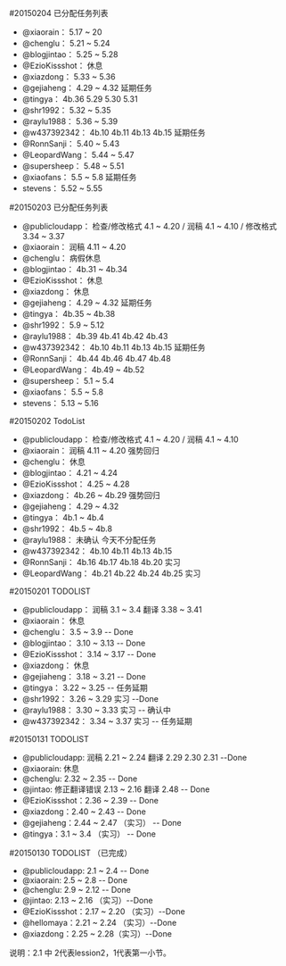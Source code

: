 #20150204 已分配任务列表
* @xiaorain：		5.17 ~ 20
* @chenglu：		5.21 ~ 5.24
* @blogjintao：		5.25 ~ 5.28
* @EzioKissshot：		休息
* @xiazdong：		5.33 ~ 5.36
* @gejiaheng：		4.29 ~ 4.32 延期任务
* @tingya：		4b.36 5.29 5.30 5.31
* @shr1992：		5.32 ~ 5.35
* @raylu1988：		5.36 ~ 5.39
* @w437392342：		4b.10 4b.11 4b.13 4b.15 延期任务
* @RonnSanji：		5.40 ~ 5.43
* @LeopardWang：		5.44 ~ 5.47
* @supersheep：		5.48 ~ 5.51
* @xiaofans：		5.5 ~ 5.8 延期任务
* stevens：		5.52 ~ 5.55


#20150203 已分配任务列表
* @publicloudapp：		检查/修改格式 4.1 ~ 4.20 / 润稿 4.1 ~ 4.10 / 修改格式 3.34 ~ 3.37
* @xiaorain：		润稿 4.11 ~ 4.20
* @chenglu：		病假休息
* @blogjintao：		4b.31 ~ 4b.34
* @EzioKissshot：		休息
* @xiazdong：		休息
* @gejiaheng：		4.29 ~ 4.32 延期任务
* @tingya：		4b.35 ~ 4b.38
* @shr1992：		5.9 ~ 5.12
* @raylu1988：		4b.39 4b.41 4b.42 4b.43
* @w437392342：		4b.10 4b.11 4b.13 4b.15 延期任务
* @RonnSanji：		4b.44 4b.46 4b.47 4b.48
* @LeopardWang：		4b.49 ~ 4b.52
* @supersheep：		5.1 ~ 5.4
* @xiaofans：		5.5 ~ 5.8
* stevens：		5.13 ~ 5.16


#20150202 TodoList

* @publicloudapp：	检查/修改格式 4.1 ~ 4.20 / 润稿 4.1 ~ 4.10		
* @xiaorain：	润稿 4.11 ~ 4.20		强势回归
* @chenglu：	休息		
* @blogjintao：	4.21 ~ 4.24		
* @EzioKissshot：	4.25 ~ 4.28		
* @xiazdong：	4b.26 ~ 4b.29		强势回归
* @gejiaheng：	4.29 ~ 4.32		
* @tingya：	4b.1 ~ 4b.4		
* @shr1992：	4b.5 ~ 4b.8		
* @raylu1988：	未确认	今天不分配任务	
* @w437392342：	4b.10 4b.11 4b.13 4b.15		
* @RonnSanji：	4b.16 4b.17 4b.18 4b.20		实习
* @LeopardWang：	4b.21 4b.22 4b.24 4b.25		实习

#20150201 TODOLIST

* @publicloudapp：	润稿 3.1 ~ 3.4 翻译 3.38 ~ 3.41		
* @xiaorain：	休息		
* @chenglu：	3.5 ~ 3.9		-- Done
* @blogjintao：	3.10 ~ 3.13		-- Done
* @EzioKissshot：	3.14 ~ 3.17		-- Done
* @xiazdong：	休息		
* @gejiaheng：	3.18 ~ 3.21		-- Done
* @tingya：	3.22 ~ 3.25		-- 任务延期
* @shr1992：	3.26 ~ 3.29		实习  --Done
* @raylu1988：	3.30 ~ 3.33		实习 -- 确认中
* @w437392342：	3.34 ~ 3.37		实习 -- 任务延期


#20150131 TODOLIST

* @publicloudapp: 润稿 2.21 ~ 2.24 翻译 2.29 2.30 2.31 --Done
* @xiaorain: 休息
* @chenglu: 2.32 ~ 2.35  -- Done
* @jintao: 修正翻译错误 2.13 ~ 2.16 翻译 2.48  -- Done
* @EzioKissshot：2.36 ~ 2.39  -- Done
* @xiazdong：2.40 ~ 2.43  -- Done
* @gejiaheng：2.44 ~ 2.47 （实习）  -- Done
* @tingya：3.1 ~ 3.4 （实习）  -- Done


#20150130 TODOLIST （已完成）

* @publicloudapp: 2.1 ~ 2.4  -- Done
* @xiaorain: 2.5 ~ 2.8  -- Done
* @chenglu: 2.9 ~ 2.12  -- Done
* @jintao: 2.13 ~ 2.16 （实习）--Done
* @EzioKissshot：2.17 ~ 2.20 （实习）--Done
* @hellomaya：2.21 ~ 2.24 （实习）--Done
* @xiazdong：2.25 ~ 2.28（实习）--Done

说明：2.1 中 2代表lession2，1代表第一小节。
